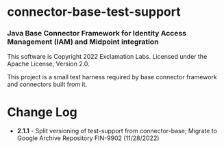 # connector-base-test-support
### Java Base Connector Framework for Identity Access Management (IAM) and Midpoint integration

This software is Copyright 2022 Exclamation Labs.  Licensed under the Apache License, Version 2.0.

This project is a small test harness required by base connector framework and connectors
built from it.

# Change Log
+ **2.1.1** - Split versioning of test-support from connector-base; Migrate to Google Archive Repository FIN-9902 (11/28/2022)
